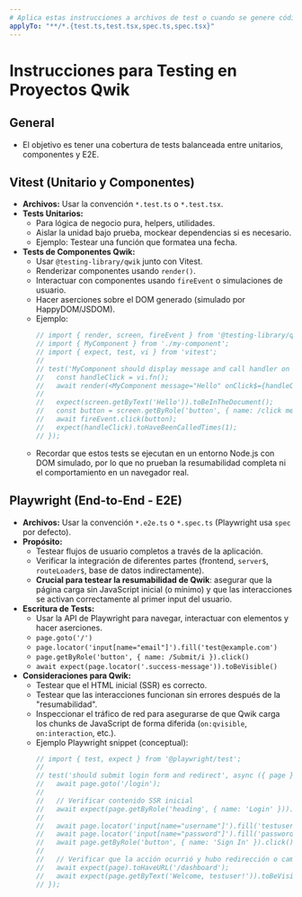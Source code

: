 ```yaml
---
# Aplica estas instrucciones a archivos de test o cuando se genere código relacionado con tests.
applyTo: "**/*.{test.ts,test.tsx,spec.ts,spec.tsx}"
---
```

# Instrucciones para Testing en Proyectos Qwik

## General
- El objetivo es tener una cobertura de tests balanceada entre unitarios, componentes y E2E.

## Vitest (Unitario y Componentes)
- **Archivos:** Usar la convención `*.test.ts` o `*.test.tsx`.
- **Tests Unitarios:**
  - Para lógica de negocio pura, helpers, utilidades.
  - Aislar la unidad bajo prueba, mockear dependencias si es necesario.
  - Ejemplo: Testear una función que formatea una fecha.
- **Tests de Componentes Qwik:**
  - Usar `@testing-library/qwik` junto con Vitest.
  - Renderizar componentes usando `render()`.
  - Interactuar con componentes usando `fireEvent` o simulaciones de usuario.
  - Hacer aserciones sobre el DOM generado (simulado por HappyDOM/JSDOM).
  - Ejemplo:
    ```typescript
    // import { render, screen, fireEvent } from '@testing-library/qwik';
    // import { MyComponent } from './my-component';
    // import { expect, test, vi } from 'vitest';
    //
    // test('MyComponent should display message and call handler on click', async () => {
    //   const handleClick = vi.fn();
    //   await render(<MyComponent message="Hello" onClick$={handleClick} />);
    //
    //   expect(screen.getByText('Hello')).toBeInTheDocument();
    //   const button = screen.getByRole('button', { name: /click me/i });
    //   await fireEvent.click(button);
    //   expect(handleClick).toHaveBeenCalledTimes(1);
    // });
    ```
  - Recordar que estos tests se ejecutan en un entorno Node.js con DOM simulado, por lo que no prueban la resumabilidad completa ni el comportamiento en un navegador real.

## Playwright (End-to-End - E2E)
- **Archivos:** Usar la convención `*.e2e.ts` o `*.spec.ts` (Playwright usa `spec` por defecto).
- **Propósito:**
  - Testear flujos de usuario completos a través de la aplicación.
  - Verificar la integración de diferentes partes (frontend, `server$`, `routeLoader$`, base de datos indirectamente).
  - **Crucial para testear la resumabilidad de Qwik**: asegurar que la página carga sin JavaScript inicial (o mínimo) y que las interacciones se activan correctamente al primer input del usuario.
- **Escritura de Tests:**
  - Usar la API de Playwright para navegar, interactuar con elementos y hacer aserciones.
  - `page.goto('/')`
  - `page.locator('input[name="email"]').fill('test@example.com')`
  - `page.getByRole('button', { name: /Submit/i }).click()`
  - `await expect(page.locator('.success-message')).toBeVisible()`
- **Consideraciones para Qwik:**
  - Testear que el HTML inicial (SSR) es correcto.
  - Testear que las interacciones funcionan sin errores después de la "resumabilidad".
  - Inspeccionar el tráfico de red para asegurarse de que Qwik carga los chunks de JavaScript de forma diferida (`on:qvisible`, `on:interaction`, etc.).
  - Ejemplo Playwright snippet (conceptual):
    ```typescript
    // import { test, expect } from '@playwright/test';
    //
    // test('should submit login form and redirect', async ({ page }) => {
    //   await page.goto('/login');
    //
    //   // Verificar contenido SSR inicial
    //   await expect(page.getByRole('heading', { name: 'Login' })).toBeVisible();
    //
    //   await page.locator('input[name="username"]').fill('testuser');
    //   await page.locator('input[name="password"]').fill('password123');
    //   await page.getByRole('button', { name: 'Sign In' }).click();
    //
    //   // Verificar que la acción ocurrió y hubo redirección o cambio de UI
    //   await expect(page).toHaveURL('/dashboard');
    //   await expect(page.getByText('Welcome, testuser!')).toBeVisible();
    // });
    ```
